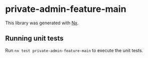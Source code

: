 # private-admin-feature-main

This library was generated with [Nx](https://nx.dev).

## Running unit tests

Run `nx test private-admin-feature-main` to execute the unit tests.
